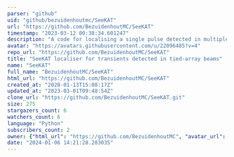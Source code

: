 ```yaml
---
parser: "github"
uid: "github/bezuidenhoutmc/SeeKAT"
url: "https://github.com/BezuidenhoutMC/SeeKAT"
timestamp: "2023-03-12 00:38:34.601247"
description: "A code for localising a single pulse detected in multiple interferometer beams."
avatar: "https://avatars.githubusercontent.com/u/22096485?v=4"
repo_url: "https://github.com/BezuidenhoutMC/SeeKAT"
title: "SeeKAT localiser for transients detected in tied-array beams"
name: "SeeKAT"
full_name: "BezuidenhoutMC/SeeKAT"
html_url: "https://github.com/BezuidenhoutMC/SeeKAT"
created_at: "2020-01-13T15:08:17Z"
updated_at: "2023-03-01T09:48:54Z"
clone_url: "https://github.com/BezuidenhoutMC/SeeKAT.git"
size: 275
stargazers_count: 6
watchers_count: 6
language: "Python"
subscribers_count: 2
owner: {"html_url": "https://github.com/BezuidenhoutMC", "avatar_url": "https://avatars.githubusercontent.com/u/22096485?v=4", "login": "BezuidenhoutMC", "type": "User"}
date: "2024-01-06 14:21:28.283035"
---
```

